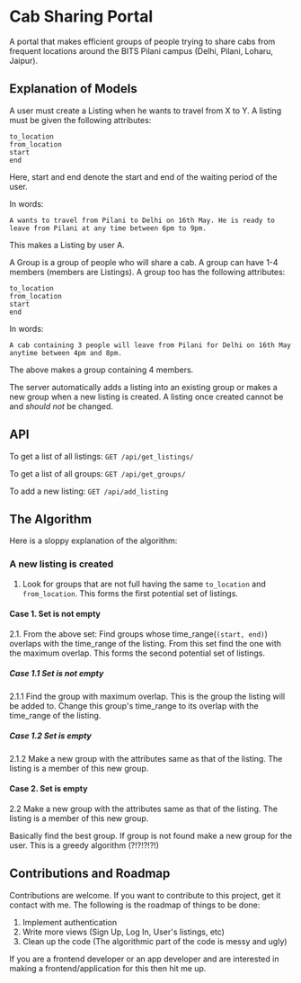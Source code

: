 # Cab Sharing Portal
 
 A portal that makes efficient groups of people trying to share cabs from frequent locations around the BITS Pilani campus (Delhi, Pilani, Loharu, Jaipur).
 

## Explanation of Models
A user must create a Listing when he wants to travel from X to Y. A listing must be given the following attributes:

    to_location
    from_location
    start
    end
Here, start and end denote the start and end of the waiting period of the user.

In words:

`A wants to travel from Pilani to Delhi on 16th May. He is ready to leave from Pilani at any time between 6pm to 9pm. `

This makes a Listing by user A. 

A Group is a group of people who will share a cab. A group can have 1-4 members (members are Listings). A group too has the following attributes:

    to_location
    from_location
    start
    end
In words:

`A cab containing 3 people will leave from Pilani for Delhi on 16th May anytime between 4pm and 8pm. `

The above makes a group containing 4 members. 

The server automatically adds a listing into an existing group or makes a new group when a new listing is created. 
A listing once created cannot be and _should not_ be changed. 


## API 

To get a list of all listings: 
```GET /api/get_listings/```

To get a list of all groups:
`GET /api/get_groups/`

To add a new listing:
`GET /api/add_listing`

## The Algorithm
  Here is a sloppy explanation of the algorithm:
  
  ### A new listing is created
  1. Look for groups that are not full having the same `to_location` and `from_location`. This forms the first potential set of listings. 
  #### Case 1. Set is not empty
  2.1. From the above set: Find groups whose time_range(`(start, end)`) overlaps with the time_range of the listing. From this set find the one with the maximum overlap. This forms the second potential set of listings.
  ##### Case 1.1 Set is not empty
  2.1.1 Find the group with maximum overlap. This is the group the listing will be added to. Change this group's time_range to its overlap with the time_range of the listing. 
  ##### Case 1.2 Set is empty
  2.1.2 Make a new group with the attributes same as that of the listing. The listing is a member of this new group. 
  #### Case 2. Set is empty
  2.2 Make a new group with the attributes same as that of the listing. The listing is a member of this new group. 
  
  Basically find the best group. If group is not found make a new group for the user. This is a greedy algorithm (?!?!?!?!)
  
  
  
  
## Contributions and Roadmap
  Contributions are welcome. If you want to contribute to this project, get it contact with me. The following is the roadmap of things to be done:
  1. Implement authentication
  2. Write more views (Sign Up, Log In, User's listings, etc)
  3. Clean up the code (The algorithmic part of the code is messy and ugly) 

  If you are a frontend developer or an app developer and are interested in making a frontend/application for this then hit me up. 
